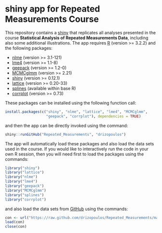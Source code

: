 # shiny app for Repeated Measurements Course
This repository contains a [shiny](http://shiny.rstudio.com/) that replicates all analyses
presented in the course **Statistical Analysis of Repeated Measurements Data**, including 
also some additional illustrations. The app requires [R](http://cran.r-project.org/) 
(version >= 3.2.2) and the following packages:

* [nlme](http://cran.r-project.org/package=nlme) (version >= 3.1-121)
* [lme4](http://cran.r-project.org/package=lme4) (version >= 1.1-8)
* [geepack](http://cran.r-project.org/package=geepack) (version >= 1.2-0)
* [MCMCglmm](http://cran.r-project.org/package=MCMCglmm) (version >= 2.21)
* [shiny](http://cran.r-project.org/package=shiny) (version >= 0.12.1)
* [lattice](http://cran.r-project.org/package=lattice) (version >= 0.20-33)
* [splines](http://cran.r-project.org/) (available within base R)
* [corrplot](http://cran.r-project.org/package=corrplot) (version >= 0.73)

These packages can be installed using the following function call:
```r
install.packages(c("shiny", "nlme", "lattice", "lme4", "MCMCglmm", 
                   "geepack", "corrplot"), dependencies = TRUE)
```
and then the app can be directly invoked using the command:
```r
shiny::runGitHub("Repeated_Measurements", "drizopoulos")
```

The app will automatically load these packages and also load the data sets used in the 
course. If you would like to interactively run the code in your own R session, then you 
will need first to load the packages using the commands:
```r
library("shiny")
library("lattice")
library("nlme")
library("lme4")
library("geepack")
library("MCMCglmm")
library("splines")
library("corrplot")
```
and also load the data sets from [GitHub](https://github.com/drizopoulos/Repeated_Measurements) 
using the commands:
```r
con <- url("https://raw.github.com/drizopoulos/Repeated_Measurements/master/Data.RData")
load(con)
close(con)
```
